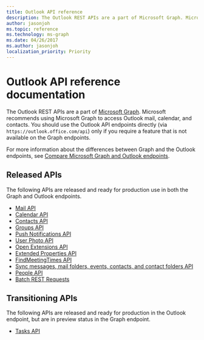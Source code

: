 ```yaml
---
title: Outlook API reference
description: The Outlook REST APIs are a part of Microsoft Graph. Microsoft recommends using Microsoft Graph to access Outlook mail, calendar, and contacts.
author: jasonjoh
ms.topic: reference
ms.technology: ms-graph
ms.date: 04/26/2017
ms.author: jasonjoh
localization_priority: Priority
---
```


# Outlook API reference documentation

The Outlook REST APIs are a part of [Microsoft Graph](/graph/overview). Microsoft recommends using Microsoft Graph to access Outlook mail, calendar, and contacts. You should use the Outlook API endpoints directly (via `https://outlook.office.com/api`) only if you require a feature that is not available on the Graph endpoints.

For more information about the differences between Graph and the Outlook endpoints, see [Compare Microsoft Graph and Outlook endpoints](compare-graph.md).

## Released APIs

The following APIs are released and ready for production use in both the Graph and Outlook endpoints.

- [Mail API](/graph/api/resources/mail-api-overview?view=graph-rest-1.0)
- [Calendar API](/graph/api/resources/calendar?view=graph-rest-1.0)
- [Contacts API](/graph/api/resources/contact?view=graph-rest-1.0)
- [Groups API](/graph/api/resources/groups-overview?view=graph-rest-1.0)
- [Push Notifications API](/graph/api/resources/webhooks?view=graph-rest-1.0)
- [User Photo API](/graph/api/resources/profilephoto?view=graph-rest-1.0)
- [Open Extensions API](/graph/api/resources/opentypeextension?view=graph-rest-1.0)
- [Extended Properties API](/graph/api/resources/extended-properties-overview?view=graph-rest-1.0)
- [FindMeetingTimes API](/graph/api/user-findmeetingtimes?view=graph-rest-1.0)
- [Sync messages, mail folders, events, contacts, and contact folders API](/graph/delta-query-overview?view=graph-rest-1.0)
- [People API](/graph/api/resources/social-overview?view=graph-rest-1.0)
- [Batch REST Requests](/graph/json-batching?view=graph-rest-1.0)

## Transitioning APIs

The following APIs are released and ready for production in the Outlook endpoint, but are in preview status in the Graph endpoint.

- [Tasks API](/graph/api/resources/outlooktask?view=graph-rest-beta)
